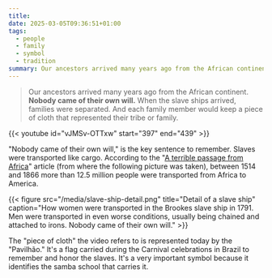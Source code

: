 ```yaml
---
title: 
date: 2025-03-05T09:36:51+01:00
tags:
  - people
  - family
  - symbol
  - tradition
summary: Our ancestors arrived many years ago from the African continent
---
```

> Our ancestors arrived many years ago from the African continent. **Nobody came of their own will.** When the slave ships arrived, families were separated. And each family member would keep a piece of cloth that represented their tribe or family.

{{< youtube id="vJMSv-OTTxw" start="397" end="439" >}}

"Nobody came of their own will," is the key sentence to remember. Slaves were transported like cargo. According to the "[A terrible passage from Africa](https://web.archive.org/web/20240906020708/https://www.reuters.com/graphics/AFRICA-SLAVERY-SHIPS/0100B0CV0SB/)" article (from where the following picture was taken), between 1514 and 1866 more than 12.5 million people were transported from Africa to America.

{{< figure src="/media/slave-ship-detail.png" title="Detail of a slave ship" caption="How women were transported in the Brookes slave ship in 1791. Men were transported in even worse conditions, usually being chained and attached to irons. Nobody came of their own will." >}}

The "piece of cloth" the video refers to is represented today by the "Pavilhão." It's a flag carried during the Carnival celebrations in Brazil to remember and honor the slaves. It's a very important symbol because it identifies the samba school that carries it.